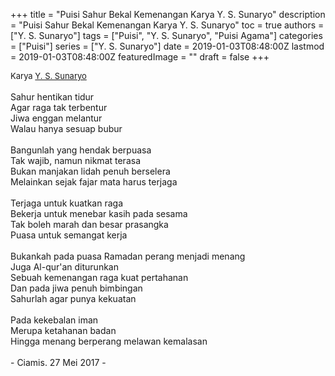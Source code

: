 +++
title = "Puisi Sahur Bekal Kemenangan Karya Y. S. Sunaryo"
description = "Puisi Sahur Bekal Kemenangan Karya Y. S. Sunaryo"
toc = true
authors = ["Y. S. Sunaryo"]
tags = ["Puisi", "Y. S. Sunaryo", "Puisi Agama"]
categories = ["Puisi"]
series = ["Y. S. Sunaryo"]
date = 2019-01-03T08:48:00Z
lastmod = 2019-01-03T08:48:00Z
featuredImage = ""
draft = false
+++

<div style="text-align: justify;">
<div style="font-size: small;">Karya <a href="/authors/y.-s.-sunaryo/" target="_blank">Y. S. Sunaryo</a></div><br />
Sahur hentikan tidur<br />Agar raga tak terbentur<br />Jiwa enggan melantur<br />Walau hanya sesuap bubur<br /><br />Bangunlah yang hendak berpuasa<br />Tak wajib, namun nikmat terasa<br />Bukan manjakan lidah penuh berselera<br />Melainkan sejak fajar mata harus terjaga<br /><br />Terjaga untuk kuatkan raga<br />Bekerja untuk menebar kasih pada sesama<br />Tak boleh marah dan besar prasangka<br />Puasa untuk semangat kerja<br /><br />Bukankah pada puasa Ramadan perang menjadi menang<br />Juga Al-qur'an diturunkan<br />Sebuah kemenangan raga kuat pertahanan<br />Dan pada jiwa penuh bimbingan<br />Sahurlah agar punya kekuatan<br /><br />Pada kekebalan iman<br />Merupa ketahanan badan<br />Hingga menang berperang melawan kemalasan<br /><br />- Ciamis. 27 Mei 2017 -</div>

